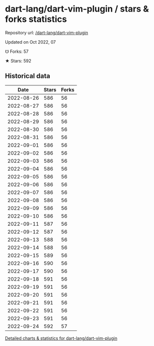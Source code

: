 # dart-lang/dart-vim-plugin / stars & forks statistics

Repository url: [/dart-lang/dart-vim-plugin](https://github.com/dart-lang/dart-vim-plugin)

Updated on Oct 2022, 07

☋ Forks: 57

★ Stars: 592

## Historical data
| Date | Stars | Forks |
|------|-------|-------|
| 2022-08-26 | 586 | 56 | 
| 2022-08-27 | 586 | 56 | 
| 2022-08-28 | 586 | 56 | 
| 2022-08-29 | 586 | 56 | 
| 2022-08-30 | 586 | 56 | 
| 2022-08-31 | 586 | 56 | 
| 2022-09-01 | 586 | 56 | 
| 2022-09-02 | 586 | 56 | 
| 2022-09-03 | 586 | 56 | 
| 2022-09-04 | 586 | 56 | 
| 2022-09-05 | 586 | 56 | 
| 2022-09-06 | 586 | 56 | 
| 2022-09-07 | 586 | 56 | 
| 2022-09-08 | 586 | 56 | 
| 2022-09-09 | 586 | 56 | 
| 2022-09-10 | 586 | 56 | 
| 2022-09-11 | 587 | 56 | 
| 2022-09-12 | 587 | 56 | 
| 2022-09-13 | 588 | 56 | 
| 2022-09-14 | 588 | 56 | 
| 2022-09-15 | 589 | 56 | 
| 2022-09-16 | 590 | 56 | 
| 2022-09-17 | 590 | 56 | 
| 2022-09-18 | 591 | 56 | 
| 2022-09-19 | 591 | 56 | 
| 2022-09-20 | 591 | 56 | 
| 2022-09-21 | 591 | 56 | 
| 2022-09-22 | 591 | 56 | 
| 2022-09-23 | 591 | 56 | 
| 2022-09-24 | 592 | 57 | 


[Detailed charts & statistics for dart-lang/dart-vim-plugin](https://reviewgithub.com/rep/dart-lang/dart-vim-plugin)
